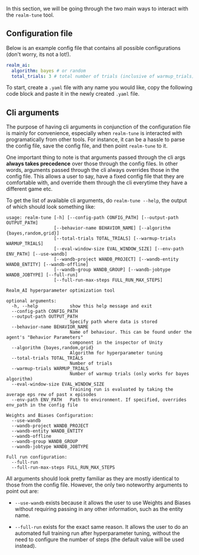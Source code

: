 In this section, we will be going through the two main ways to interact with the `realm-tune` tool.

## Configuration file
Below is an example config file that contains all possible configurations (don't worry, its not a lot!). 

```yaml
realm_ai:
  algorithm: bayes # or random
  total_trials: 3 # total number of trials (inclusive of warmup_trials)
```

To start, create a `.yaml` file with any name you would like, copy the following code block and paste it in the newly created `.yaml` file.

## Cli arguments
The purpose of having cli arguments in conjunction of the configuration file is mainly for convenience, especially when `realm-tune` is interacted with programatically from other tools. For instance, it can be a hassle to parse the config file, save the config file, and then point `realm-tune` to it. 

One important thing to note is that arguments passed through the cli args **always takes precedence** over those through the config files. In other words, arguments passed through the cli always overrides those in the config file. This allows a user to say, have a fixed config file that they are comfortable with, and override them through the cli everytime they have a different game etc.

To get the list of available cli arguments, do `realm-tune --help`, the output of which should look something like:
```
usage: realm-tune [-h] [--config-path CONFIG_PATH] [--output-path OUTPUT_PATH]
                  [--behavior-name BEHAVIOR_NAME] [--algorithm {bayes,random,grid}]
                  [--total-trials TOTAL_TRIALS] [--warmup-trials WARMUP_TRIALS]
                  [--eval-window-size EVAL_WINDOW_SIZE] [--env-path ENV_PATH] [--use-wandb]
                  [--wandb-project WANDB_PROJECT] [--wandb-entity WANDB_ENTITY] [--wandb-offline]
                  [--wandb-group WANDB_GROUP] [--wandb-jobtype WANDB_JOBTYPE] [--full-run]
                  [--full-run-max-steps FULL_RUN_MAX_STEPS]

Realm_AI hyperparameter optimization tool

optional arguments:
  -h, --help            show this help message and exit
  --config-path CONFIG_PATH
  --output-path OUTPUT_PATH
                        Specify path where data is stored
  --behavior-name BEHAVIOR_NAME
                        Name of behaviour. This can be found under the agent's "Behavior Parameters"
                        component in the inspector of Unity
  --algorithm {bayes,random,grid}
                        Algorithm for hyperparameter tuning
  --total-trials TOTAL_TRIALS
                        Number of trials
  --warmup-trials WARMUP_TRIALS
                        Number of warmup trials (only works for bayes algorithm)
  --eval-window-size EVAL_WINDOW_SIZE
                        Training run is evaluated by taking the average eps rew of past x episodes
  --env-path ENV_PATH   Path to environment. If specified, overrides env_path in the config file

Weights and Biases Configuration:
  --use-wandb
  --wandb-project WANDB_PROJECT
  --wandb-entity WANDB_ENTITY
  --wandb-offline
  --wandb-group WANDB_GROUP
  --wandb-jobtype WANDB_JOBTYPE

Full run configuration:
  --full-run
  --full-run-max-steps FULL_RUN_MAX_STEPS
```

All arguments should look pretty familiar as they are mostly identical to those from the config file. However, the only two noteworthy arguments to point out are:

- `--use-wandb` exists because it allows the user to use Weights and Biases without requiring passing in any other information, such as the entity name.

- `--full-run` exists for the exact same reason. It allows the user to do an automated full training run after hyperparameter tuning, without the need to configure the number of steps (the default value will be used instead).